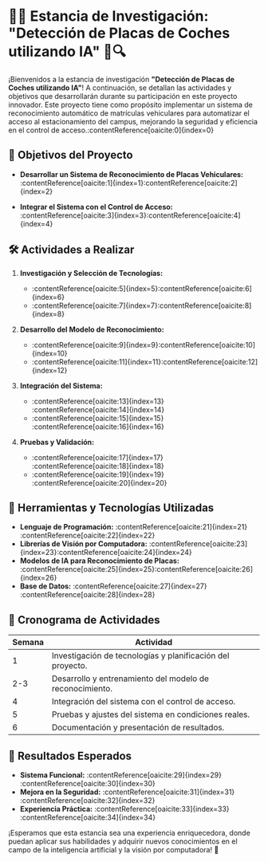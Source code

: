 # 🚗🧠 Estancia de Investigación: "Detección de Placas de Coches utilizando IA" 🤖🔍

¡Bienvenidos a la estancia de investigación **"Detección de Placas de Coches utilizando IA"**! A continuación, se detallan las actividades y objetivos que desarrollarán durante su participación en este proyecto innovador. Este proyecto tiene como propósito implementar un sistema de reconocimiento automático de matrículas vehiculares para automatizar el acceso al estacionamiento del campus, mejorando la seguridad y eficiencia en el control de acceso.&#8203;:contentReference[oaicite:0]{index=0}

## 🎯 Objetivos del Proyecto

- **Desarrollar un Sistema de Reconocimiento de Placas Vehiculares:** :contentReference[oaicite:1]{index=1}&#8203;:contentReference[oaicite:2]{index=2}

- **Integrar el Sistema con el Control de Acceso:** :contentReference[oaicite:3]{index=3}&#8203;:contentReference[oaicite:4]{index=4}

## 🛠️ Actividades a Realizar

1. **Investigación y Selección de Tecnologías:**
   - :contentReference[oaicite:5]{index=5}&#8203;:contentReference[oaicite:6]{index=6}
   - :contentReference[oaicite:7]{index=7}&#8203;:contentReference[oaicite:8]{index=8}

2. **Desarrollo del Modelo de Reconocimiento:**
   - :contentReference[oaicite:9]{index=9}&#8203;:contentReference[oaicite:10]{index=10}
   - :contentReference[oaicite:11]{index=11}&#8203;:contentReference[oaicite:12]{index=12}

3. **Integración del Sistema:**
   - :contentReference[oaicite:13]{index=13}&#8203;:contentReference[oaicite:14]{index=14}
   - :contentReference[oaicite:15]{index=15}&#8203;:contentReference[oaicite:16]{index=16}

4. **Pruebas y Validación:**
   - :contentReference[oaicite:17]{index=17}&#8203;:contentReference[oaicite:18]{index=18}
   - :contentReference[oaicite:19]{index=19}&#8203;:contentReference[oaicite:20]{index=20}

## 🧰 Herramientas y Tecnologías Utilizadas

- **Lenguaje de Programación:** :contentReference[oaicite:21]{index=21}&#8203;:contentReference[oaicite:22]{index=22}
- **Librerías de Visión por Computadora:** :contentReference[oaicite:23]{index=23}&#8203;:contentReference[oaicite:24]{index=24}
- **Modelos de IA para Reconocimiento de Placas:** :contentReference[oaicite:25]{index=25}&#8203;:contentReference[oaicite:26]{index=26}
- **Base de Datos:** :contentReference[oaicite:27]{index=27}&#8203;:contentReference[oaicite:28]{index=28}

## 📅 Cronograma de Actividades

| **Semana** | **Actividad**                                           |
|-------------|---------------------------------------------------------|
| 1           | Investigación de tecnologías y planificación del proyecto. |
| 2-3         | Desarrollo y entrenamiento del modelo de reconocimiento.  |
| 4           | Integración del sistema con el control de acceso.        |
| 5           | Pruebas y ajustes del sistema en condiciones reales.     |
| 6           | Documentación y presentación de resultados.              |

## 🎯 Resultados Esperados

- **Sistema Funcional:** :contentReference[oaicite:29]{index=29}&#8203;:contentReference[oaicite:30]{index=30}
- **Mejora en la Seguridad:** :contentReference[oaicite:31]{index=31}&#8203;:contentReference[oaicite:32]{index=32}
- **Experiencia Práctica:** :contentReference[oaicite:33]{index=33}&#8203;:contentReference[oaicite:34]{index=34}

¡Esperamos que esta estancia sea una experiencia enriquecedora, donde puedan aplicar sus habilidades y adquirir nuevos conocimientos en el campo de la inteligencia artificial y la visión por computadora! 🌟
